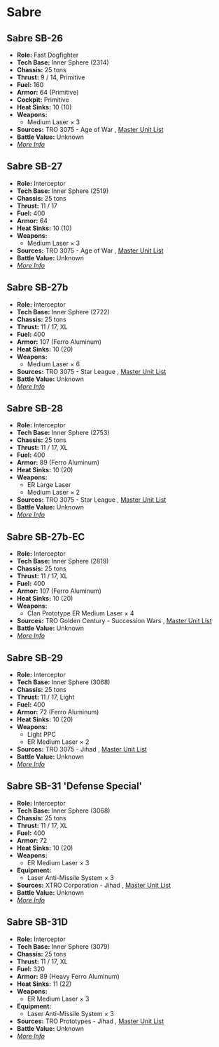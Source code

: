 # Sabre 

## Sabre SB-26 

- **Role:** Fast Dogfighter 
- **Tech Base:** Inner Sphere (2314) 
- **Chassis:** 25 tons 
- **Thrust:** 9 / 14, Primitive 
- **Fuel:** 160 
- **Armor:** 64 (Primitive) 
- **Cockpit:** Primitive 
- **Heat Sinks:** 10 (10) 
- **Weapons:** 
  - Medium Laser × 3 
- **Sources:** TRO 3075 - Age of War , [Master Unit List](http://masterunitlist.info/Unit/Details/4958) 
- **Battle Value:** Unknown 
- [*More Info*](sabre/sabre_sb-26.md) 

## Sabre SB-27 

- **Role:** Interceptor 
- **Tech Base:** Inner Sphere (2519) 
- **Chassis:** 25 tons 
- **Thrust:** 11 / 17 
- **Fuel:** 400 
- **Armor:** 64 
- **Heat Sinks:** 10 (10) 
- **Weapons:** 
  - Medium Laser × 3 
- **Sources:** TRO 3075 - Age of War , [Master Unit List](http://masterunitlist.info/Unit/Details/4959) 
- **Battle Value:** Unknown 
- [*More Info*](sabre/sabre_sb-27.md) 

## Sabre SB-27b 

- **Role:** Interceptor 
- **Tech Base:** Inner Sphere (2722) 
- **Chassis:** 25 tons 
- **Thrust:** 11 / 17, XL 
- **Fuel:** 400 
- **Armor:** 107 (Ferro Aluminum) 
- **Heat Sinks:** 10 (20) 
- **Weapons:** 
  - Medium Laser × 6 
- **Sources:** TRO 3075 - Star League , [Master Unit List](http://masterunitlist.info/Unit/Details/2762) 
- **Battle Value:** Unknown 
- [*More Info*](sabre/sabre_sb-27b.md) 

## Sabre SB-28 

- **Role:** Interceptor 
- **Tech Base:** Inner Sphere (2753) 
- **Chassis:** 25 tons 
- **Thrust:** 11 / 17, XL 
- **Fuel:** 400 
- **Armor:** 89 (Ferro Aluminum) 
- **Heat Sinks:** 10 (20) 
- **Weapons:** 
  - ER Large Laser 
  - Medium Laser × 2 
- **Sources:** TRO 3075 - Star League , [Master Unit List](http://masterunitlist.info/Unit/Details/4960) 
- **Battle Value:** Unknown 
- [*More Info*](sabre/sabre_sb-28.md) 

## Sabre SB-27b-EC 

- **Role:** Interceptor 
- **Tech Base:** Inner Sphere (2819) 
- **Chassis:** 25 tons 
- **Thrust:** 11 / 17, XL 
- **Fuel:** 400 
- **Armor:** 107 (Ferro Aluminum) 
- **Heat Sinks:** 10 (20) 
- **Weapons:** 
  - Clan Prototype ER Medium Laser × 4 
- **Sources:** TRO Golden Century - Succession Wars , [Master Unit List](http://masterunitlist.info/Unit/Details/7687) 
- **Battle Value:** Unknown 
- [*More Info*](sabre/sabre_sb-27b-ec.md) 

## Sabre SB-29 

- **Role:** Interceptor 
- **Tech Base:** Inner Sphere (3068) 
- **Chassis:** 25 tons 
- **Thrust:** 11 / 17, Light 
- **Fuel:** 400 
- **Armor:** 72 (Ferro Aluminum) 
- **Heat Sinks:** 10 (20) 
- **Weapons:** 
  - Light PPC 
  - ER Medium Laser × 2 
- **Sources:** TRO 3075 - Jihad , [Master Unit List](http://masterunitlist.info/Unit/Details/4961) 
- **Battle Value:** Unknown 
- [*More Info*](sabre/sabre_sb-29.md) 

## Sabre SB-31 'Defense Special' 

- **Role:** Interceptor 
- **Tech Base:** Inner Sphere (3068) 
- **Chassis:** 25 tons 
- **Thrust:** 11 / 17, XL 
- **Fuel:** 400 
- **Armor:** 72 
- **Heat Sinks:** 10 (20) 
- **Weapons:** 
  - ER Medium Laser × 3 
- **Equipment:** 
  - Laser Anti-Missile System × 3 
- **Sources:** XTRO Corporation - Jihad , [Master Unit List](http://masterunitlist.info/Unit/Details/4962) 
- **Battle Value:** Unknown 
- [*More Info*](sabre/sabre_sb-31_defense_special.md) 

## Sabre SB-31D 

- **Role:** Interceptor 
- **Tech Base:** Inner Sphere (3079) 
- **Chassis:** 25 tons 
- **Thrust:** 11 / 17, XL 
- **Fuel:** 320 
- **Armor:** 89 (Heavy Ferro Aluminum) 
- **Heat Sinks:** 11 (22) 
- **Weapons:** 
  - ER Medium Laser × 3 
- **Equipment:** 
  - Laser Anti-Missile System × 3 
- **Sources:** TRO Prototypes - Jihad , [Master Unit List](http://masterunitlist.info/Unit/Details/4963) 
- **Battle Value:** Unknown 
- [*More Info*](sabre/sabre_sb-31d.md) 

